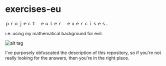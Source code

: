 # exercises-eu
ｐｒｏｊｅｃｔ　ｅｕｌｅｒ　ｅｘｅｒｃｉｓｅｓ．

i.e. using my mathematical background for evil.

![alt tag](https://projecteuler.net/profile/Lambdadelta.png)

I've purposely obfuscated the description of this repository,
so if you're not really looking for the answers, then you're in
the right place.
